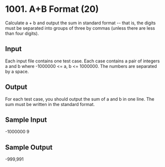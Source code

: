 # 1001. A+B Format (20)


Calculate a + b and output the sum in standard format -- that is, the digits must be separated into groups of three by commas (unless there are less than four digits).

## Input

Each input file contains one test case. Each case contains a pair of integers a and b where -1000000 <= a, b <= 1000000. The numbers are separated by a space.

## Output

For each test case, you should output the sum of a and b in one line. The sum must be written in the standard format.
## Sample Input

-1000000 9

## Sample Output

-999,991


